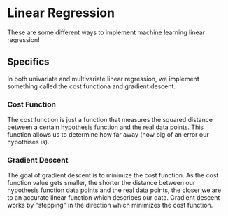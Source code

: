 # Linear Regression
These are some different ways to implement machine learning linear regression!

## Specifics
In both univariate and multivariate linear regression, we implement something called the cost functiona and gradient descent.
### Cost Function
The cost function is just a function that measures the squared distance between a certain hypothesis function and the real data points. This function allows us to determine how far away (how big of an error our hypothises is).
### Gradient Descent
The goal of gradient descent is to minimize the cost function. As the cost function value gets smaller, the shorter the distance between our hypothesis function data points and the real data points, the closer we are to an accurate linear function which describes our data. Gradient descent works by "stepping" in the direction which minimizes the cost function.
